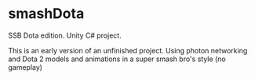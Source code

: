 # smashDota
SSB Dota edition. Unity C# project. 

This is an early version of an unfinished project. Using photon networking and Dota 2 models and animations in a super smash bro's style (no gameplay)
